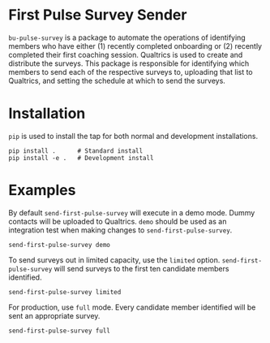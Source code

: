 # First Pulse Survey Sender

`bu-pulse-survey` is a package to automate the operations of
identifying members who have either (1) recently completed onboarding or
(2) recently completed their first coaching session. Qualtrics is
used to create and distribute the surveys. This package is responsible
for identifying which members to send each of the respective surveys to,
uploading that list to Qualtrics, and setting the schedule at which
to send the surveys.


# Installation

`pip` is used to install the tap for both normal and development installations.

```
pip install .      # Standard install
pip install -e .   # Development install
```

# Examples

By default `send-first-pulse-survey` will execute in a demo mode. Dummy contacts will
be uploaded to Qualtrics. `demo` should be used as an integration test when making
changes to `send-first-pulse-survey`.
```
send-first-pulse-survey demo
```

To send surveys out in limited capacity, use the `limited` option. `send-first-pulse-survey`
will send surveys to the first ten candidate members identified.
```
send-first-pulse-survey limited
```

For production, use `full` mode. Every candidate member identified will be sent an appropriate
survey.
```
send-first-pulse-survey full
```
